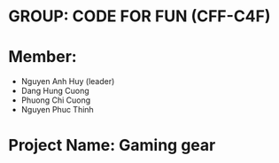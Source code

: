 # GROUP: CODE FOR FUN (CFF-C4F)
# Member:
* Nguyen Anh Huy (leader)
* Dang Hung Cuong
* Phuong Chi Cuong
* Nguyen Phuc Thinh

# Project Name: Gaming gear
